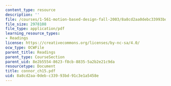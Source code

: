 ```yaml
---
content_type: resource
description: ''
file: /courses/1-561-motion-based-design-fall-2003/8a8cd2aa0debc33993bd91c3e1a5458e_connor_ch15.pdf
file_size: 2978108
file_type: application/pdf
learning_resource_types:
- Readings
license: https://creativecommons.org/licenses/by-nc-sa/4.0/
ocw_type: OCWFile
parent_title: Readings
parent_type: CourseSection
parent_uid: 8e2b5554-8623-f8cb-8835-5a2b2e21c9da
resourcetype: Document
title: connor_ch15.pdf
uid: 8a8cd2aa-0deb-c339-93bd-91c3e1a5458e
---
```


